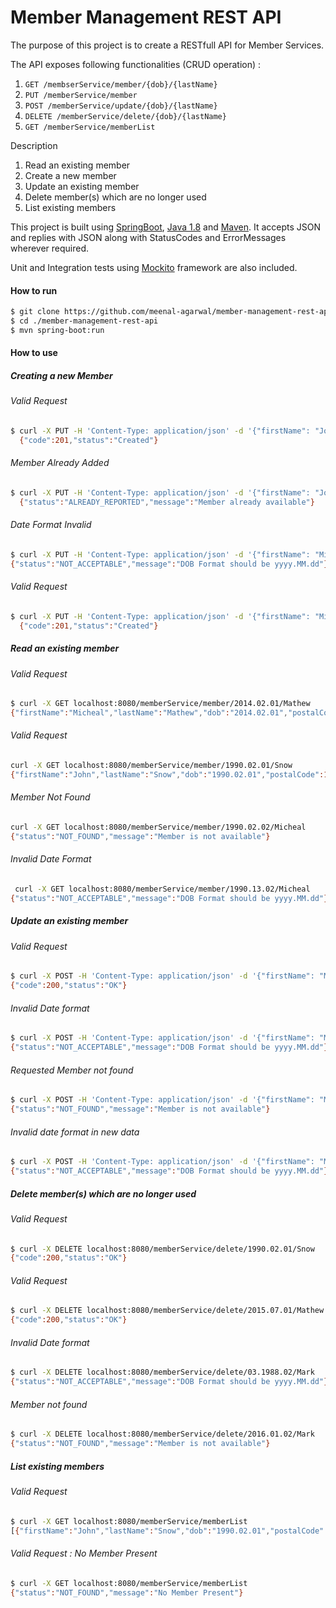 # Member Management REST API 


The purpose of this project is to create a RESTfull API for Member Services. 

The API exposes following functionalities (CRUD operation) :
  1. `GET /membserService/member/{dob}/{lastName}`
  2. `PUT /memberService/member`
  3. `POST /memberService/update/{dob}/{lastName}`
  4. `DELETE /memberService/delete/{dob}/{lastName}`
  5. `GET /memberService/memberList`

Description
1. Read an existing member
2. Create a new member
3. Update an existing member
4. Delete member(s) which are no longer used
5. List existing members

This project is built using [SpringBoot](), [Java 1.8]() and [Maven](). It accepts JSON and replies with JSON along with StatusCodes and ErrorMessages wherever required. 

Unit and Integration tests using [Mockito]() framework are also included.

#### How to run

```bash
$ git clone https://github.com/meenal-agarwal/member-management-rest-api.git 
$ cd ./member-management-rest-api
$ mvn spring-boot:run
```

#### How to use

##### Creating a new Member

###### Valid Request
```bash
$ curl -X PUT -H 'Content-Type: application/json' -d '{"firstName": "John", "lastName": "Snow", "dob" : "1990.02.01", "postalCode" : 12345}' 'localhost:8080/memberService/member'
  {"code":201,"status":"Created"}
```
###### Member Already Added
```bash
$ curl -X PUT -H 'Content-Type: application/json' -d '{"firstName": "John", "lastName": "Snow", "dob" : "1990.02.01", "postalCode" : 12345}' 'localhost:8080/memberService/member'
  {"status":"ALREADY_REPORTED","message":"Member already available"}
```
###### Date Format Invalid
```bash
$ curl -X PUT -H 'Content-Type: application/json' -d '{"firstName": "Micheal", "lastName": "Mathew", "dob" : "2014.13.01", "postalCode" : 10045}' 'localhost:8080/memberService/member'
{"status":"NOT_ACCEPTABLE","message":"DOB Format should be yyyy.MM.dd"}
```
###### Valid Request
```bash
$ curl -X PUT -H 'Content-Type: application/json' -d '{"firstName": "Micheal", "lastName": "Mathew", "dob" : "2014.02.01", "postalCode" : 10045}' 'localhost:8080/memberService/member'
  {"code":201,"status":"Created"}
```


##### Read an existing member

###### Valid Request
```bash
$ curl -X GET localhost:8080/memberService/member/2014.02.01/Mathew
{"firstName":"Micheal","lastName":"Mathew","dob":"2014.02.01","postalCode":10045}
```

###### Valid Request
```bash
curl -X GET localhost:8080/memberService/member/1990.02.01/Snow
{"firstName":"John","lastName":"Snow","dob":"1990.02.01","postalCode":12345}
```

###### Member Not Found
```bash
curl -X GET localhost:8080/memberService/member/1990.02.02/Micheal
{"status":"NOT_FOUND","message":"Member is not available"}
```

###### Invalid Date Format
```bash
 curl -X GET localhost:8080/memberService/member/1990.13.02/Micheal
{"status":"NOT_ACCEPTABLE","message":"DOB Format should be yyyy.MM.dd"}
```


##### Update an existing member

###### Valid Request
```bash
$ curl -X POST -H 'Content-Type: application/json' -d '{"firstName": "Mark", "lastName": "Mathew", "dob" : "2015.07.01", "postalCode" : 10046}' 'localhost:8080/memberService/update/2014.02.01/Mathew'
{"code":200,"status":"OK"}
```

###### Invalid Date format
```bash
$ curl -X POST -H 'Content-Type: application/json' -d '{"firstName": "Mark", "lastName": "Mathew", "dob" : "2015.07.01", "postalCode" : 10046}' 'localhost:8080/memberService/update/2014.13.01/Mathew'
{"status":"NOT_ACCEPTABLE","message":"DOB Format should be yyyy.MM.dd"}
```

###### Requested Member not found
```bash
$ curl -X POST -H 'Content-Type: application/json' -d '{"firstName": "Mark", "lastName": "Mathew", "dob" : "2015.07.01", "postalCode" : 10046}' 'localhost:8080/memberService/update/1990.02.01/Bill'
{"status":"NOT_FOUND","message":"Member is not available"}
```

###### Invalid date format in new data
```bash
$ curl -X POST -H 'Content-Type: application/json' -d '{"firstName": "Mark", "lastName": "Mathew", "dob" : "2015.13.01", "postalCode" : 10046}' 'localhost:8080/memberService/update/2014.02.01/Mathew'
{"status":"NOT_ACCEPTABLE","message":"DOB Format should be yyyy.MM.dd"}
```

##### Delete member(s) which are no longer used

###### Valid Request
```bash
$ curl -X DELETE localhost:8080/memberService/delete/1990.02.01/Snow
{"code":200,"status":"OK"}
```

###### Valid Request
```bash
$ curl -X DELETE localhost:8080/memberService/delete/2015.07.01/Mathew
{"code":200,"status":"OK"}
```

###### Invalid Date format
```bash
$ curl -X DELETE localhost:8080/memberService/delete/03.1988.02/Mark
{"status":"NOT_ACCEPTABLE","message":"DOB Format should be yyyy.MM.dd"}
```

###### Member not found
```bash
$ curl -X DELETE localhost:8080/memberService/delete/2016.01.02/Mark
{"status":"NOT_FOUND","message":"Member is not available"}
```


##### List existing members

###### Valid Request
```bash
$ curl -X GET localhost:8080/memberService/memberList
[{"firstName":"John","lastName":"Snow","dob":"1990.02.01","postalCode":12345},{"firstName":"Mark","lastName":"Mathew","dob":"2015.07.01","postalCode":10046}]
```

###### Valid Request : No Member Present
```bash
$ curl -X GET localhost:8080/memberService/memberList
{"status":"NOT_FOUND","message":"No Member Present"}
```
